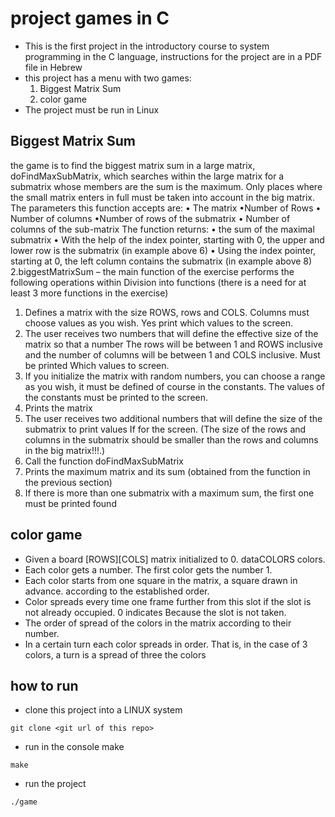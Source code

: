 # project games in C
* This is the first project in the introductory course to system programming in the C language, instructions for the project are in a PDF file in Hebrew
* this project has a menu with two games:
  1. Biggest Matrix Sum
  2. color game  
* The project must be run in Linux
## Biggest Matrix Sum
the game is to find the biggest matrix sum in a large matrix,
doFindMaxSubMatrix, which searches within the large matrix for a submatrix whose members are the sum
is the maximum. Only places where the small matrix enters in full must be taken into account
in the big matrix.
The parameters this function accepts are:
• The matrix
•Number of Rows
• Number of columns
•Number of rows of the submatrix
• Number of columns of the sub-matrix
The function returns:
• the sum of the maximal submatrix
• With the help of the index pointer, starting with 0, the upper and lower row is the submatrix
(in example above 6)
• Using the index pointer, starting at 0, the left column contains the submatrix
(in example above 8)
2.biggestMatrixSum – the main function of the exercise performs the following operations within
Division into functions (there is a need for at least 3 more functions in the exercise)
1. Defines a matrix with the size ROWS, rows and COLS. Columns must choose values ​​as you wish. Yes
print which values ​​to the screen.
2. The user receives two numbers that will define the effective size of the matrix so that a number
The rows will be between 1 and ROWS inclusive and the number of columns will be between 1 and COLS inclusive. Must be printed
Which values ​​to screen.
3. If you initialize the matrix with random numbers, you can choose a range as you wish, it must be defined of course
in the constants. The values ​​of the constants must be printed to the screen.
4. Prints the matrix
5. The user receives two additional numbers that will define the size of the submatrix to print values
If for the screen. (The size of the rows and columns in the submatrix should be smaller than the rows and columns
in the big matrix!!!.)
6. Call the function doFindMaxSubMatrix
7. Prints the maximum matrix and its sum (obtained from the function in the previous section)
8. If there is more than one submatrix with a maximum sum, the first one must be printed
found
## color game 
* Given a board [ROWS][COLS] matrix initialized to 0.
dataCOLORS colors.
* Each color gets a number. The first color gets the number 1.
* Each color starts from one square in the matrix, a square drawn in advance. according to the established order.
* Color spreads every time one frame further from this slot if the slot is not already occupied. 0 indicates
Because the slot is not taken.
* The order of spread of the colors in the matrix according to their number.
* In a certain turn each color spreads in order. That is, in the case of 3 colors, a turn is a spread of three
the colors
## how to run
* clone this project into a LINUX system
```console
git clone <git url of this repo>
```
* run in the console make
```console
make
```
* run the project
```console
./game
```
